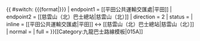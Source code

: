{{ #switch: {{{format|}}}
  | endpoint1 = [[平田公共運輸交匯處|平田]]
  | endpoint2 = [[慈雲山（北）巴士總站|慈雲山（北）]]
  | direction = 2
  | status =
  | inline = [[平田公共運輸交匯處|平田]] ↔ [[慈雲山（北）巴士總站|慈雲山（北）]]
  | normal =
  | full =
}}<noinclude>[[Category:九龍巴士路線模板|015A]]</noinclude>